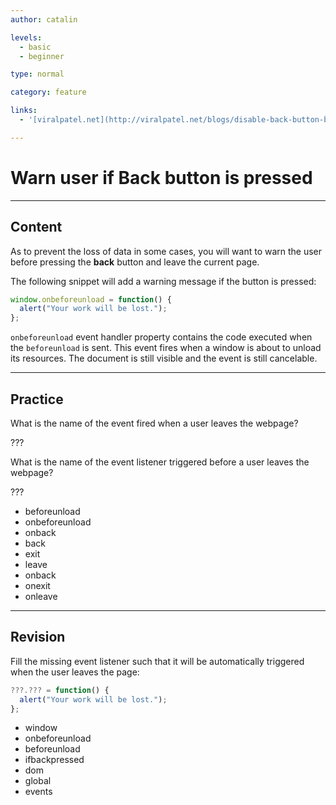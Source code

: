 ```yaml
---
author: catalin

levels:
  - basic
  - beginner

type: normal

category: feature

links:
  - '[viralpatel.net](http://viralpatel.net/blogs/disable-back-button-browser-javascript/){website}'

---
```

# Warn user if **Back** button is pressed

---
## Content

As to prevent the loss of data in some cases, you will want to warn the user before pressing the **back** button and leave the current page.

The following snippet will add a warning message if the button is pressed:

```javascript
window.onbeforeunload = function() {
  alert("Your work will be lost.");
};
```

`onbeforeunload` event handler property contains the code executed when the `beforeunload` is sent. This event fires when a window is about to unload its resources. The document is still visible and the event is still cancelable.

---
## Practice

What is the name of the event fired when a user leaves the webpage?

???

What is the name of the event listener triggered before a user leaves the webpage?

???

* beforeunload
* onbeforeunload
* onback
* back
* exit
* leave
* onback
* onexit
* onleave

---
## Revision

Fill the missing event listener such that it will be automatically triggered when the user leaves the page:

```javascript
???.??? = function() {
  alert("Your work will be lost.");
};
```

* window
* onbeforeunload
* beforeunload
* ifbackpressed
* dom
* global
* events
